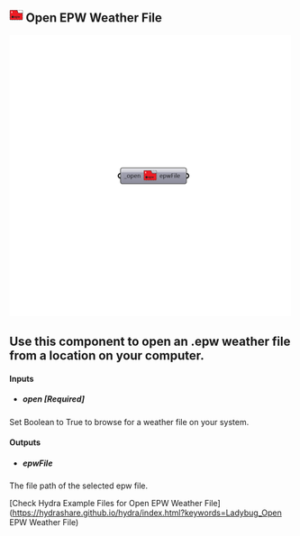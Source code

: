 ## ![](../../images/icons/Open_EPW_Weather_File.png) Open EPW Weather File

![](../../images/500x500/Open_EPW_Weather_File.png)

Use this component to open an .epw weather file from a location on your computer.
 -
 

#### Inputs
* ##### open [Required]
Set Boolean to True to browse for a weather file on your system.

#### Outputs
* ##### epwFile
The file path of the selected epw file.


[Check Hydra Example Files for Open EPW Weather File](https://hydrashare.github.io/hydra/index.html?keywords=Ladybug_Open EPW Weather File)